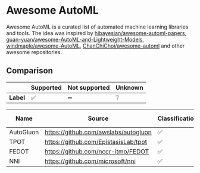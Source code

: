 # Awesome AutoML

<!-- include ./public/sheet.md -->

Awesome AutoML is a curated list of automated machine learning libraries and tools. The idea was inspired by [hibayesian/awesome-automl-papers](https://github.com/hibayesian/awesome-automl-papers), [guan-yuan/awesome-AutoML-and-Lightweight-Models](https://github.com/guan-yuan/awesome-AutoML-and-Lightweight-Models), [windmaple/awesome-AutoML](https://github.com/windmaple/awesome-AutoML), [ChanChiChoi/awesome-automl](https://github.com/ChanChiChoi/awesome-automl) and other awesome repositories. 

## Comparison

|    | Supported| Not supported | Unknown |
|--|--|--|--|
| **Label** | :white_check_mark: | :heavy_minus_sign: | :grey_question: |


|Name     |Source                              |Classification|Regression|Clustering|Time series|Image Classification|Object Detection|Data cleaning|Feature Engineering|Feature Selection|Hyperparameter Tuning|Model Selection|Model Evaluation|
|---------|------------------------------------|--------------|----------|----------|-----------|--------------------|----------------|-------------|-------------------|-----------------|---------------------|---------------|----------------|
|AutoGluon|https://github.com/awslabs/autogluon|:white_check_mark:|:white_check_mark:|:heavy_minus_sign:|:heavy_minus_sign:|:white_check_mark:  |:white_check_mark:|:white_check_mark:|:white_check_mark: |:white_check_mark:|:white_check_mark:   |:white_check_mark:|:white_check_mark:|
|TPOT     |https://github.com/EpistasisLab/tpot|:white_check_mark:|:white_check_mark:|:heavy_minus_sign:|:heavy_minus_sign:|:heavy_minus_sign:  |:heavy_minus_sign:|:heavy_minus_sign:|:white_check_mark: |:white_check_mark:|:white_check_mark:   |:white_check_mark:|:heavy_minus_sign:|
|FEDOT    |https://github.com/nccr-itmo/FEDOT  |:white_check_mark:|:white_check_mark:|:white_check_mark:|:white_check_mark:|:grey_question:     |:grey_question: |:grey_question:|:grey_question:    |:grey_question:  |:grey_question:      |:grey_question:|:grey_question: |
|NNI      |https://github.com/microsoft/nni    |:white_check_mark:|:white_check_mark:|:grey_question:|:grey_question:|:heavy_minus_sign:  |:heavy_minus_sign:|:grey_question:|:white_check_mark: |:white_check_mark:|:white_check_mark:   |:white_check_mark: |:grey_question: |





